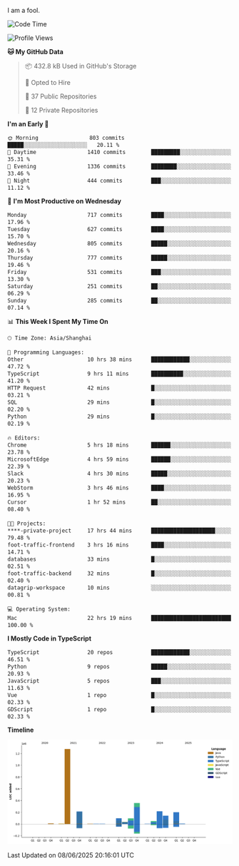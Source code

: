 I am a fool.

<!--START_SECTION:waka-->
![Code Time](http://img.shields.io/badge/Code%20Time-3%2C125%20hrs%2059%20mins-blue)

![Profile Views](http://img.shields.io/badge/Profile%20Views-5-blue)

**🐱 My GitHub Data** 

> 📦 432.8 kB Used in GitHub's Storage 
 > 
> 💼 Opted to Hire
 > 
> 📜 37 Public Repositories 
 > 
> 🔑 12 Private Repositories 
 > 
**I'm an Early 🐤** 

```text
🌞 Morning                803 commits         █████░░░░░░░░░░░░░░░░░░░░   20.11 % 
🌆 Daytime                1410 commits        █████████░░░░░░░░░░░░░░░░   35.31 % 
🌃 Evening                1336 commits        ████████░░░░░░░░░░░░░░░░░   33.46 % 
🌙 Night                  444 commits         ███░░░░░░░░░░░░░░░░░░░░░░   11.12 % 
```
📅 **I'm Most Productive on Wednesday** 

```text
Monday                   717 commits         ████░░░░░░░░░░░░░░░░░░░░░   17.96 % 
Tuesday                  627 commits         ████░░░░░░░░░░░░░░░░░░░░░   15.70 % 
Wednesday                805 commits         █████░░░░░░░░░░░░░░░░░░░░   20.16 % 
Thursday                 777 commits         █████░░░░░░░░░░░░░░░░░░░░   19.46 % 
Friday                   531 commits         ███░░░░░░░░░░░░░░░░░░░░░░   13.30 % 
Saturday                 251 commits         ██░░░░░░░░░░░░░░░░░░░░░░░   06.29 % 
Sunday                   285 commits         ██░░░░░░░░░░░░░░░░░░░░░░░   07.14 % 
```


📊 **This Week I Spent My Time On** 

```text
🕑︎ Time Zone: Asia/Shanghai

💬 Programming Languages: 
Other                    10 hrs 38 mins      ████████████░░░░░░░░░░░░░   47.72 % 
TypeScript               9 hrs 11 mins       ██████████░░░░░░░░░░░░░░░   41.20 % 
HTTP Request             42 mins             █░░░░░░░░░░░░░░░░░░░░░░░░   03.21 % 
SQL                      29 mins             █░░░░░░░░░░░░░░░░░░░░░░░░   02.20 % 
Python                   29 mins             █░░░░░░░░░░░░░░░░░░░░░░░░   02.19 % 

🔥 Editors: 
Chrome                   5 hrs 18 mins       ██████░░░░░░░░░░░░░░░░░░░   23.78 % 
MicrosoftEdge            4 hrs 59 mins       ██████░░░░░░░░░░░░░░░░░░░   22.39 % 
Slack                    4 hrs 30 mins       █████░░░░░░░░░░░░░░░░░░░░   20.23 % 
WebStorm                 3 hrs 46 mins       ████░░░░░░░░░░░░░░░░░░░░░   16.95 % 
Cursor                   1 hr 52 mins        ██░░░░░░░░░░░░░░░░░░░░░░░   08.40 % 

🐱‍💻 Projects: 
****-private-project     17 hrs 44 mins      ████████████████████░░░░░   79.48 % 
foot-traffic-frontend    3 hrs 16 mins       ████░░░░░░░░░░░░░░░░░░░░░   14.71 % 
databases                33 mins             █░░░░░░░░░░░░░░░░░░░░░░░░   02.51 % 
foot-traffic-backend     32 mins             █░░░░░░░░░░░░░░░░░░░░░░░░   02.40 % 
datagrip-workspace       10 mins             ░░░░░░░░░░░░░░░░░░░░░░░░░   00.81 % 

💻 Operating System: 
Mac                      22 hrs 19 mins      █████████████████████████   100.00 % 
```

**I Mostly Code in TypeScript** 

```text
TypeScript               20 repos            ████████████░░░░░░░░░░░░░   46.51 % 
Python                   9 repos             █████░░░░░░░░░░░░░░░░░░░░   20.93 % 
JavaScript               5 repos             ███░░░░░░░░░░░░░░░░░░░░░░   11.63 % 
Vue                      1 repo              █░░░░░░░░░░░░░░░░░░░░░░░░   02.33 % 
GDScript                 1 repo              █░░░░░░░░░░░░░░░░░░░░░░░░   02.33 % 
```



**Timeline**

![Lines of Code chart](https://raw.githubusercontent.com/VeejaLiu/VeejaLiu/master/assets/bar_graph.png)


 Last Updated on 08/06/2025 20:16:01 UTC
<!--END_SECTION:waka-->
